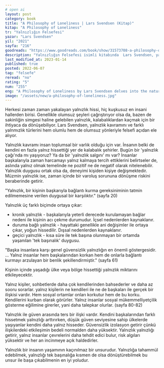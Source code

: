 ```yaml
---
# open ai
layout: post
category: book
title: "A Philosophy of Loneliness | Lars Svendsen (Kitap)"
kitap: "A Philosophy of Loneliness"
tr: "Yalnızlığın Felsefesi"
yazar: "Lars Svendsen"
yil: "2021"
sayfa: "216"
goodreads: "https://www.goodreads.com/book/show/31573708-a-philosophy-of-loneliness"
description: "Yalnızlığın Felsefesi isimli kitabında  Lars Svendsen, yalnızlık kavramını hem olumlu hem de olumsuz yönleriyle felsefi açıdan ele alıyor."
last_modified_at: 2023-01-14
published: true
posted: 2022-06-07
tag: "felsefe"
reread: "no"
rating: "5"
num: "255"
eng: "A Philosophy of Loneliness by Lars Svendsen delves into the nature of loneliness, exploring its cultural significance and existential implications while offering insights and reflections on this universal human experience."
image: "/assets/new/a-philosophy-of-loneliness.jpg"
---
```


Herkesi zaman zaman yakalayan yalnızlık hissi, hiç kuşkusuz en insani hallerden birisi. Genellikle olumsuz şeyleri çağrıştırıyor olsa da, bazen de sakinliğin simgesi haline gelebilen yalnızlık, kalabalıklardan kaçmak için bir ihtiyaca da dönüşebiliyor. Lars Svendsen, yalnızlık kavramını ve farklı yalnmızlık türlerini hem olumlu hem de olumsuz yönleriyle felsefi açıdan ele alıyor.

Yalnızlık kavramı insan toplumsal bir varlık olduğu için var. İnsanın belki de kendini en fazla yalnız hissettiği yer de kalabalık şehirler. Bugün bir 'yalnızlık çağı'nda mı yaşıyoruz? Ya da bir 'yalnızlık salgını' mı var? İnsanlar başkalarıyla zaman harcamayı yalnız kalmaya tercih ettiklerini belirtseler de, aslında yalnız olmak temelinde ne pozitif ne de negatif olarak nitelenebilir. Yalnızlık duygusu ortak olsa da, deneyimi kişiden kişiye değişmektedir. Müzmin yalnızlık ise, zaman içinde bir varoluş sorununa dönüşme riskini beraberinde getirir.

"Yalnızlık, bir kişinin başkarıyla bağlantı kurma gereksiniminin tatmin edilmemesine verilen duygusal bir karşılıktır." (sayfa 20)

Yalnızlık üç farklı biçimde ortaya çıkar:

- kronik yalnızlık - başkalarıyla yeterli derecede kurulamayan bağlar nedeni ile kişinin acı çekme durumudur. İçsel nedenlerden kaynaklanır.
- duruma bağlı yalnızlık - hayattaki genellikle ani değişimler ile ortaya çıkar, yoğun hissedilir. Dışsal nedenlerden kaynaklanır.
- geçici yalnızlık - kısa süre ile tek başına olunmayan bir ortamda yaşanılan 'tek başınalık' duygusu.

"Başka insanlara karşı genel güvensizlik yalnızlığın en önemli göstergesidir. ... Yalnız insanlar hem başkalarından korkan hem de onlarla bağlantı kurmayı arzulayan bir benlik şekillendirmiştir." (sayfa 61)

Kişinin içinde yaşadığı ülke veya bölge hissettiği yalnızlık miktarını etkileyecektir.

Yalnız kişiler, sohbetlerde daha çok kendilerinden bahsederler ve daha az sooru sorarlar. yalnız kişilerin ne kendileri ile ne de başkaları ile gerçek bir ilişkisi vardır. Hem sosyal ortamlar onları korkutur hem de bu korku. Kendilerini kurban olarak görürler. Yalnız insanlar sosyal mükemmelliyetçilik gösterme eğilimine girerler, yani daha talepkar olurlar. (sayfa 80-82)

Yalnızlık ile güven arasında ters bir ilişki vardır. Kendini başkalarından farklı hissetmek yalnızlığı arttırırken, düşük güven seviyesine sahip ülkelerde yaşıyanlar kendini daha yalnız hisseder. Güvensizlik izolasyon getirir çünkü ilişkilerdeki etkileşimin bedeli normalden daha yüksektir. Yalnızlık yalnızlığı getirir, yalnız insanlar çevrelerini daha tehdit edici bulur, risk algıları yüksektir ve her an incinmeye açık haldedirler.

Yalnızlık bir insanın yaşamının kaçınılmaz bir unsurudur. Yalnızlığa tahammül edebilmek, yalnızlığı tek başınalığa kısmen de olsa dönüştürebilmek bu unsur ile başa çıkabilmenin en iyi yoludur.
